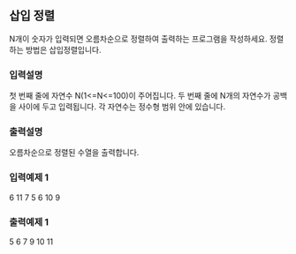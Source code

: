 ## 삽입 정렬

N개이 숫자가 입력되면 오름차순으로 정렬하여 출력하는 프로그램을 작성하세요.
정렬하는 방법은 삽입정렬입니다.

### 입력설명

첫 번째 줄에 자연수 N(1<=N<=100)이 주어집니다.
두 번째 줄에 N개의 자연수가 공백을 사이에 두고 입력됩니다.
각 자연수는 정수형 범위 안에 있습니다.

### 출력설명

오름차순으로 정렬된 수열을 출력합니다.

### 입력예제 1

6
11 7 5 6 10 9

### 출력예제 1

5 6 7 9 10 11
